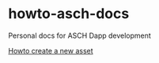# howto-asch-docs
Personal docs for ASCH Dapp development

[Howto create a new asset](./create-asset.md)
